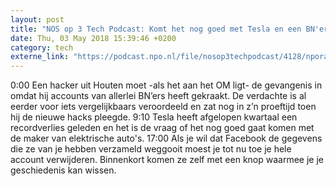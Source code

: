 ```yaml
---
layout: post
title: "NOS op 3 Tech Podcast: Komt het nog goed met Tesla en een BN'er hacker voor de rechter"
date: Thu, 03 May 2018 15:39:46 +0200
category: tech
externe_link: "https://podcast.npo.nl/file/nosop3techpodcast/4128/nporadio1_nosop3techpodcast_20180503_nos-op-3-tech-podcast-komt-het-nog-goed-met-tesla-en-een-bn-er-hacker-voor-de-rechter.mp3"
---
```


0:00 Een hacker uit Houten moet -als het aan het OM ligt- de gevangenis in omdat hij accounts van allerlei BN’ers heeft gekraakt. De verdachte is al eerder voor iets vergelijkbaars veroordeeld en zat nog in z’n proeftijd toen hij de nieuwe hacks pleegde.
9:10 Tesla heeft afgelopen kwartaal een recordverlies geleden en het is de vraag of het nog goed gaat komen met de maker van elektrische auto's.
17:00 Als je wil dat Facebook de gegevens die ze van je hebben verzameld weggooit moest je tot nu toe je hele account verwijderen. Binnenkort komen ze zelf met een knop waarmee je je geschiedenis kan wissen.<img src="http://feeds.feedburner.com/~r/nosop3-tech-podcast/~4/RUm0slJf6Fo" height="1" width="1" alt=""/>

